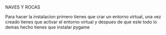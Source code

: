 NAVES Y ROCAS

Para hacer la instalacion primero tienes que crar un entorno virtual, una vez creado tienes que activar el entorno virtual y despues de que este todo lo demas hecho tienes que instalar pygame
